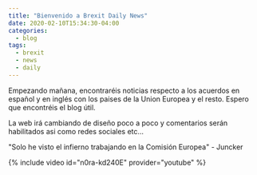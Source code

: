 ```yaml
---
title: "Bienvenido a Brexit Daily News"
date: 2020-02-10T15:34:30-04:00
categories:
  - blog
tags:
  - brexit
  - news
  - daily
---
```


Empezando mañana, encontraréis noticias respecto a los acuerdos en español y en inglés con los paises de la Union Europea y el resto.
Espero que encontréis el blog útil.  

La web irá cambiando de diseño poco a poco y comentarios serán habilitados asi como redes sociales etc...

"Solo he visto el infierno trabajando en la Comisión Europea" - Juncker

{% include video id="n0ra-kd240E" provider="youtube" %}
